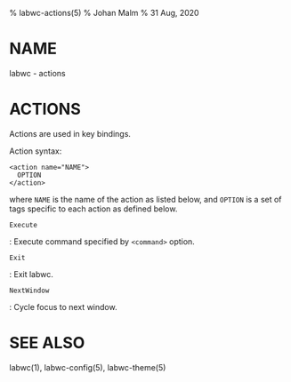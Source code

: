 % labwc-actions(5)
% Johan Malm
% 31 Aug, 2020

# NAME

labwc - actions

# ACTIONS

Actions are used in key bindings.

Action syntax:

    <action name="NAME">
      OPTION
    </action>

where `NAME` is the name of the action as listed below, and `OPTION` is a set
of tags specific to each action as defined below.

`Execute`

:   Execute command specified by `<command>` option.

`Exit`

:   Exit labwc.

`NextWindow`

:   Cycle focus to next window.

# SEE ALSO

labwc(1), labwc-config(5), labwc-theme(5)
